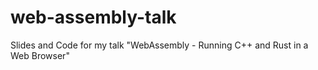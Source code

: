 # web-assembly-talk
Slides and Code for my talk "WebAssembly - Running C++ and Rust in a Web Browser"
